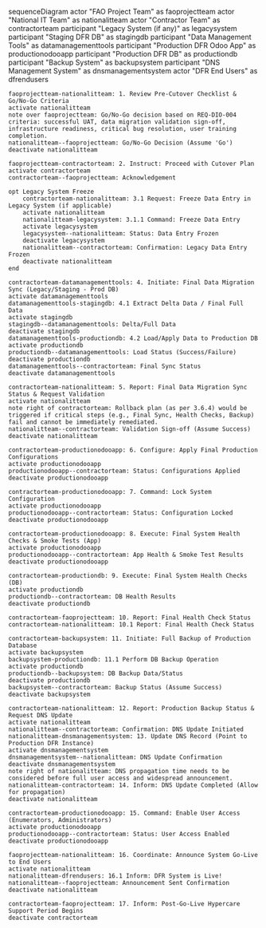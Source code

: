 sequenceDiagram
    actor "FAO Project Team" as faoprojectteam
    actor "National IT Team" as nationalitteam
    actor "Contractor Team" as contractorteam
    participant "Legacy System (if any)" as legacysystem
    participant "Staging DFR DB" as stagingdb
    participant "Data Management Tools" as datamanagementtools
    participant "Production DFR Odoo App" as productionodooapp
    participant "Production DFR DB" as productiondb
    participant "Backup System" as backupsystem
    participant "DNS Management System" as dnsmanagementsystem
    actor "DFR End Users" as dfrendusers

    faoprojectteam-nationalitteam: 1. Review Pre-Cutover Checklist & Go/No-Go Criteria
    activate nationalitteam
    note over faoprojectteam: Go/No-Go decision based on REQ-DIO-004 criteria: successful UAT, data migration validation sign-off, infrastructure readiness, critical bug resolution, user training completion.
    nationalitteam--faoprojectteam: Go/No-Go Decision (Assume 'Go')
    deactivate nationalitteam

    faoprojectteam-contractorteam: 2. Instruct: Proceed with Cutover Plan
    activate contractorteam
    contractorteam--faoprojectteam: Acknowledgement

    opt Legacy System Freeze
        contractorteam-nationalitteam: 3.1 Request: Freeze Data Entry in Legacy System (if applicable)
        activate nationalitteam
        nationalitteam-legacysystem: 3.1.1 Command: Freeze Data Entry
        activate legacysystem
        legacysystem--nationalitteam: Status: Data Entry Frozen
        deactivate legacysystem
        nationalitteam--contractorteam: Confirmation: Legacy Data Entry Frozen
        deactivate nationalitteam
    end

    contractorteam-datamanagementtools: 4. Initiate: Final Data Migration Sync (Legacy/Staging - Prod DB)
    activate datamanagementtools
    datamanagementtools-stagingdb: 4.1 Extract Delta Data / Final Full Data
    activate stagingdb
    stagingdb--datamanagementtools: Delta/Full Data
    deactivate stagingdb
    datamanagementtools-productiondb: 4.2 Load/Apply Data to Production DB
    activate productiondb
    productiondb--datamanagementtools: Load Status (Success/Failure)
    deactivate productiondb
    datamanagementtools--contractorteam: Final Sync Status
    deactivate datamanagementtools

    contractorteam-nationalitteam: 5. Report: Final Data Migration Sync Status & Request Validation
    activate nationalitteam
    note right of contractorteam: Rollback plan (as per 3.6.4) would be triggered if critical steps (e.g., Final Sync, Health Checks, Backup) fail and cannot be immediately remediated.
    nationalitteam--contractorteam: Validation Sign-off (Assume Success)
    deactivate nationalitteam

    contractorteam-productionodooapp: 6. Configure: Apply Final Production Configurations
    activate productionodooapp
    productionodooapp--contractorteam: Status: Configurations Applied
    deactivate productionodooapp

    contractorteam-productionodooapp: 7. Command: Lock System Configuration
    activate productionodooapp
    productionodooapp--contractorteam: Status: Configuration Locked
    deactivate productionodooapp

    contractorteam-productionodooapp: 8. Execute: Final System Health Checks & Smoke Tests (App)
    activate productionodooapp
    productionodooapp--contractorteam: App Health & Smoke Test Results
    deactivate productionodooapp

    contractorteam-productiondb: 9. Execute: Final System Health Checks (DB)
    activate productiondb
    productiondb--contractorteam: DB Health Results
    deactivate productiondb

    contractorteam-faoprojectteam: 10. Report: Final Health Check Status
    contractorteam-nationalitteam: 10.1 Report: Final Health Check Status

    contractorteam-backupsystem: 11. Initiate: Full Backup of Production Database
    activate backupsystem
    backupsystem-productiondb: 11.1 Perform DB Backup Operation
    activate productiondb
    productiondb--backupsystem: DB Backup Data/Status
    deactivate productiondb
    backupsystem--contractorteam: Backup Status (Assume Success)
    deactivate backupsystem

    contractorteam-nationalitteam: 12. Report: Production Backup Status & Request DNS Update
    activate nationalitteam
    nationalitteam--contractorteam: Confirmation: DNS Update Initiated
    nationalitteam-dnsmanagementsystem: 13. Update DNS Record (Point to Production DFR Instance)
    activate dnsmanagementsystem
    dnsmanagementsystem--nationalitteam: DNS Update Confirmation
    deactivate dnsmanagementsystem
    note right of nationalitteam: DNS propagation time needs to be considered before full user access and widespread announcement.
    nationalitteam-contractorteam: 14. Inform: DNS Update Completed (Allow for propagation)
    deactivate nationalitteam

    contractorteam-productionodooapp: 15. Command: Enable User Access (Enumerators, Administrators)
    activate productionodooapp
    productionodooapp--contractorteam: Status: User Access Enabled
    deactivate productionodooapp

    faoprojectteam-nationalitteam: 16. Coordinate: Announce System Go-Live to End Users
    activate nationalitteam
    nationalitteam-dfrendusers: 16.1 Inform: DFR System is Live!
    nationalitteam--faoprojectteam: Announcement Sent Confirmation
    deactivate nationalitteam

    contractorteam-faoprojectteam: 17. Inform: Post-Go-Live Hypercare Support Period Begins
    deactivate contractorteam
